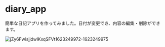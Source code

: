 # diary_app
簡単な日記アプリを作ってみました。日付が変更でき、内容の編集・削除ができます。

![jZy6FwlsjjdwIKxqSFVt1623249972-1623249975](https://user-images.githubusercontent.com/82754459/121377299-2f80d780-c97d-11eb-8d4d-ebc5e3a1fc29.gif)
